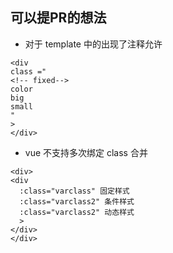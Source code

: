 ## 可以提PR的想法
- 对于 template 中的出现了注释允许
```Vue
<div
class ="
<!-- fixed-->
color
big
small
"
>
</div>
```
- vue 不支持多次绑定 class 合并
```vue
<div>
<div
  :class="varclass" 固定样式
  :class="varclass2" 条件样式
  :class="varclass2" 动态样式
  >
</div>
</div>
```
